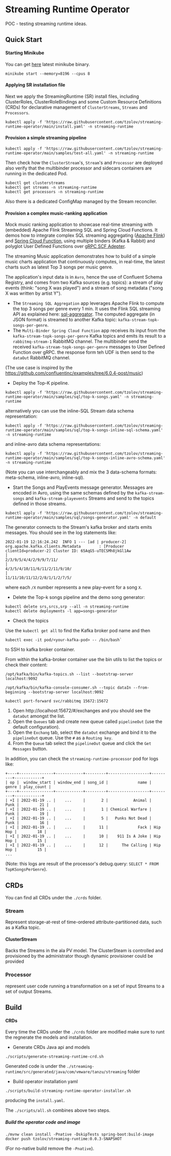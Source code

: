 # Streaming Runtime Operator
POC - testing streaming runtime ideas.

## Quick Start

#### Starting Minikube

You can get [here](https://kubernetes.io/docs/tasks/tools/#installation) latest minikube binary.

```shell
minikube start --memory=8196 --cpus 8
```

#### Applying SR installation file
Next we apply the StreamingRuntime (SR) install files, including ClusterRoles, 
ClusterRoleBindings and some Custom Resource Definitions (CRDs) for declarative management of 
`ClusterStreams`, `Streams` and `Processors`.

```shell
kubectl apply -f 'https://raw.githubusercontent.com/tzolov/streaming-runtime-operator/main/install.yaml' -n streaming-runtime
```

#### Provision a simple streaming pipeline

```shell
kubectl apply -f 'https://raw.githubusercontent.com/tzolov/streaming-runtime-operator/main/samples/test-all.yaml' -n streaming-runtime
```

Then check how the `ClusterStream`'s, `Stream`'s and `Processor` are deployed also verify that the multibinder processor
and sidecars containers are running in the dedicated Pod.

```shell
kubectl get clusterstreams
kubectl get streams -n streaming-runtime
kubectl get processors -n streaming-runtime
```

Also there is a dedicated ConfigMap managed by the Stream reconciler. 

#### Provision a complex music-ranking application
Mock music ranking application to showcase real-time streaming with (embedded) Apache Flink Streaming SQL and Spring Cloud Functions.
It demos how to integrate complex SQL streaming aggregating ([Apache Flink](https://nightlies.apache.org/flink/flink-docs-master/docs/dev/table/sql/queries/overview/))
and [Spring Cloud Function](https://spring.io/projects/spring-cloud-function), using multiple binders (Kafka & Rabbit) and polyglot User Defined Functions over [gRPC SCF Adepter](https://github.com/spring-cloud/spring-cloud-function/tree/main/spring-cloud-function-adapters/spring-cloud-function-grpc#two-operation-modes-clientserver).

The streaming Music application demonstrates how to build of a simple music charts application that continuously computes,
in real-time, the latest charts such as latest Top 3 songs per music genre.

The application's input data is in `Avro`, hence the use of Confluent Schema Registry, and comes from two Kafka sources (e.g. topics):
a stream of play events (think: "song X was played") and a stream of song metadata ("song X was written by artist Y").

* The `Streaming SQL Aggregation` app leverages Apache Flink to compute the top 3 songs per genre every 1 min.
  It uses the Flink SQL streaming API as explained here: [sql-aggregator](./sql-aggregator).
  The computed aggregate (in JSON format) is streamed to another Kafka topic: `kafka-stream-topk-songs-per-genre`.
* The `Multi-Binder Spring Cloud Function` app receives its input from the `kafka-stream-topk-songs-per-genre` Kafka topics and emits its result to a `rabbitmq-stream-1` RabbitMQ channel.
  The multibinder send the received `kafka-stream-topk-songs-per-genre` messages to User Defined Function over gRPC. the response form teh UDF is then send to the `dataOut` RabbitMQ channel.

(The use case is inspired by the https://github.com/confluentinc/examples/tree/6.0.4-post/music)


* Deploy the Top-K pipeline.
```shell
kubectl apply -f 'https://raw.githubusercontent.com/tzolov/streaming-runtime-operator/main/samples/sql/top-k-songs.yaml' -n streaming-runtime
```
alternatively you can use the inline-SQL Stream data schema representation:
```shell
kubectl apply -f 'https://raw.githubusercontent.com/tzolov/streaming-runtime-operator/main/samples/sql/top-k-songs-inline-sql-schema.yaml' -n streaming-runtime
```
and inline-avro data schema representations:
```shell
kubectl apply -f 'https://raw.githubusercontent.com/tzolov/streaming-runtime-operator/main/samples/sql/top-k-songs-inline-avro-schema.yaml' -n streaming-runtime
```
(Note you can use interchangeably and mix the 3 data-schema formats: meta-schema, inline-avro, inline-sql).


* Start the Songs and PlayEvents message generator. Messages are encoded in Avro, using the same schemas defined 
  by the `kafka-stream-songs` and `kafka-stream-playevents` Streams and send to the topics defined in those streams.
```shell
kubectl apply -f 'https://raw.githubusercontent.com/tzolov/streaming-runtime-operator/main/samples/sql/songs-generator.yaml' -n default
```
The generator connects to the Stream's kafka broker and starts emits messages. You should see in the log statements like:
```shell
2022-01-19 12:16:24.242  INFO 1 --- [ad | producer-2] org.apache.kafka.clients.Metadata        : [Producer clientId=producer-2] Cluster ID: 65AqG5-uTECSMh8jkGl1Aw                               │
2/3/9/5/4/4/2/9/9/7/11/                                                                                                                                                                          │
4/3/5/4/10/11/6/11/2/11/9/10/                                                                                                                                                                    │
11/11/10/11/12/2/8/1/1/2/7/5/
```
where each `/X` number represents a new play-event for a song `X`. 

* Delete the Top-k songs pipeline and the demo song generator:
```shell
kubectl delete srs,srcs,srp --all -n streaming-runtime 
kubectl delete deployments -l app=songs-generator
```

* Check the topics

Use the `kubectl get all` to find the Kafka broker pod name and then
```shell
kubectl exec -it pod/<your-kafka-pod> -- /bin/bash`
```
to SSH to kafka broker container.

From within the kafka-broker container use the bin utils to list the topics or check their content:

```shell
/opt/kafka/bin/kafka-topics.sh --list --bootstrap-server localhost:9092
```

```shell
/opt/kafka/bin/kafka-console-consumer.sh --topic dataIn --from-beginning --bootstrap-server localhost:9092
```

```shell
kubectl port-forward svc/rabbitmq 15672:15672
```

1. Open http://localhost:15672/#/exchanges and you should see the `dataOut` amongst the list.
2. Open the `Queues` tab and create new queue called `pipelineOut` (use the default configuration).
3. Open the `Exchang` tab, select the `dataOut` exchange and bind it to the `pipelineOut` queue.
   Use the `#` as a `Routing key`.
4. From the `Queue` tab select the `pipelineOut` queue and click the `Get Messages` button.

In addition, you can check the `streaming-runtime-processor` pod for logs like:
```shell
+----+---------------+------------+---------+------------------+---------+------------+
| op |  window_start | window_end | song_id |             name |   genre | play_count |
+----+---------------+------------+---------+------------------+---------+------------+
| +I | 2022-01-19 .. |    ...     |       2 |           Animal |    Punk |         21 |
| +I | 2022-01-19 .. |    ...     |       1 | Chemical Warfare |    Punk |         19 |
| +I | 2022-01-19 .. |    ...     |       5 |   Punks Not Dead |    Punk |         16 |
| +I | 2022-01-19 .. |    ...     |      11 |             Fack | Hip Hop |         18 |
| +I | 2022-01-19 .. |    ...     |      10 |    911 Is A Joke | Hip Hop |         15 |
| +I | 2022-01-19 .. |    ...     |      12 |      The Calling | Hip Hop |         15 |
...
```
(Note: this logs are result of the processor's debug.query: `SELECT * FROM TopKSongsPerGenre`).

## CRDs 

You can find all CRDs under the `./crds` folder.
### Stream
Represent storage-at-rest of time-ordered attribute-partitioned data, such as a Kafka topic.

#### ClusterStream
Backs the Streams in the ala PV model. The ClusterSteam is controlled and provisioned by the administrator 
though dynamic provisioner could be provided

### Processor
represent user code running a transformation on a set of input Streams to a set of output Streams. 


## Build

#### CRDs

Every time the CRDs under the `./crds` folder are modified make sure to runt the regnerate the models and installation.

* Generate CRDs Java api and models
```shell
./scripts/generate-streaming-runtime-crd.sh
```
Generated code is under the `./streaming-runtime/src/generated/java/com/vmware/tanzu/streaming` folder

* Build operator installation yaml
```shell
./scripts/build-streaming-runtime-operator-installer.sh
```
producing the `install.yaml`. 

The `./scripts/all.sh` combines above two steps.


##### Build the operator code and image

```shell
./mvnw clean install -Pnative -DskipTests spring-boot:build-image
docker push tzolov/streaming-runtime:0.0.3-SNAPSHOT
```
(For no-native build remove the `-Pnative`).

